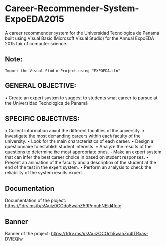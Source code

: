 # Career-Recommender-System-ExpoEDA2015
A career recommender system for the Universidad Tecnológica de Panamá built using Visual Basic (Microsoft Visual Studio) for the Annual ExpoEDA 2015 fair of computer science.

## Note:
```
Import the Visual Studio Project using "EXPOEDA.sln"
```

## GENERAL OBJECTIVE:
• Create an expert system to suggest to students what career to pursue at the Universidad Tecnológica de Panamá

## SPECIFIC OBJECTIVES:
• Collect information about the different faculties of the university.
• Investigate the most demanding careers within each faculty of the university.
• Look for the main characteristics of each career.
• Design a questionnaire to establish student interests.
• Analyze the results of the questions to determine the most appropriate ones.
• Make an expert system that can infer the best career choice in based on student responses.
• Present an animation of the faculty and a description of the student at the end of the test in the expert system.
• Perform an analysis to check the reliability of the system results expert.

## Documentation
Documentation of the project: https://1drv.ms/b/s!AuizOCOdo5wahZ59PqpuhNEld4fctg

## Banner
Banner of the project: https://1drv.ms/i/s!AuizOCOdo5wahZo4lTRxas-DVIEQlw
